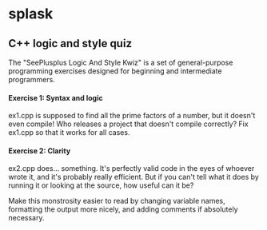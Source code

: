 # splask
## C++ logic and style quiz

The "SeePlusplus Logic And Style Kwiz" is a set of general-purpose programming exercises designed for beginning and intermediate programmers.

#### Exercise 1: Syntax and logic
ex1.cpp is supposed to find all the prime factors of a number, but it doesn't even compile! Who releases a project that doesn't compile correctly? Fix ex1.cpp so that it works for all cases.

#### Exercise 2: Clarity

ex2.cpp does... something. It's perfectly valid code in the eyes of whoever wrote it, and it's probably really efficient. But if you can't tell what it does by running it or looking at the source, how useful can it be?

Make this monstrosity easier to read by changing variable names, formatting the output more nicely, and adding comments if absolutely necessary.
